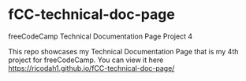 # fCC-technical-doc-page

freeCodeCamp Technical Documentation Page Project 4

This repo showcases my Technical Documentation Page that is my 4th project for freeCodeCamp. You can view it here https://ricodah1.github.io/fCC-technical-doc-page/
